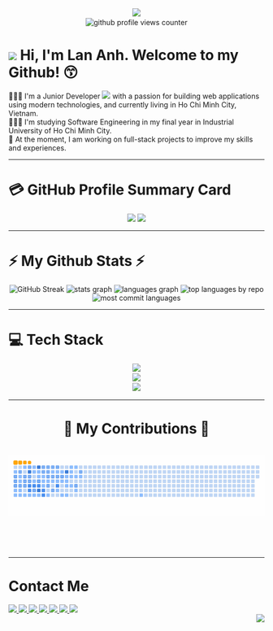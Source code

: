 <!--
**dhlananhh/dhlananhh** is a ✨ _special_ ✨ repository because its `README.md` (this file) appears on your GitHub profile.

Here are some ideas to get you started:

- 🔭 I’m currently working on ...
- 🌱 I’m currently learning ...
- 👯 I’m looking to collaborate on ...
- 🤔 I’m looking for help with ...
- 💬 Ask me about ...
- 📫 How to reach me: ...
- 😄 Pronouns: ...
- ⚡ Fun fact: ...
-->


<!-- Header Banner -->
<div align="center">
  <img src="https://media.giphy.com/media/M9gbBd9nbDrOTu1Mqx/giphy.gif" width="100"/>
</div>

<div align="center">
  <img src="https://komarev.com/ghpvc/?username=dhlananh&style=for-the-badge&color=blue&base=3000" alt="github profile views counter">
</div>

<!-- Introduction -->
<div align="left">
  <h1>
    <img src="https://media.giphy.com/media/hvRJCLFzcasrR4ia7z/giphy.gif" width="40">
    Hi, I'm Lan Anh. 
    Welcome to my Github! 😙
  </h1>
  🧏🏻‍♀️ I'm a Junior Developer <img src="https://media.giphy.com/media/WUlplcMpOCEmTGBtBW/giphy.gif" width="30"> with a passion for building web applications using modern technologies, and currently living in Ho Chi Minh City, Vietnam. <br/>
  👩🏻‍💻 I'm studying Software Engineering in my final year in Industrial University of Ho Chi Minh City. <br/>
  💭 At the moment, I am working on full-stack projects to improve my skills and experiences.
</div>

---

# 💳 GitHub Profile Summary Card
<div align="center">
  <img src="https://github-profile-summary-cards.vercel.app/api/cards/profile-details?username=dhlananhh&theme=dracula"/>
  <img src="http://github-profile-summary-cards.vercel.app/api/cards/productive-time?username=dhlananhh&theme=dracula&utcOffset=7"/>
</div>

---

# ⚡ My Github Stats ⚡
<!-- ![Lan Anh's GitHub stats](https://github-readme-stats.vercel.app/api?username=dhlananhh&theme=dracula&hide_border=false&include_all_commits=true&count_private=true)<br/> -->

<div align="center">
  <img src="https://streak-stats.demolab.com?user=dhlananhh&count_private=true&theme=dracula&date_format=M%20j%5B%2C%20Y%5D&mode=weekly" alt="GitHub Streak" height="200" alt="streak stats" />
  <img src="https://github-readme-stats.vercel.app/api?username=dhlananhh&hide_title=false&hide_rank=false&show_icons=true&include_all_commits=true&count_private=true&disable_animations=false&theme=dracula&locale=en&hide_border=false" 
    height="200" alt="stats graph"  />
  <img src="https://github-readme-stats.vercel.app/api/top-langs?username=dhlananhh&locale=en&hide_title=false&layout=compact&card_width=400&langs_count=10&theme=dracula&hide_border=false" 
    height="200" alt="languages graph"  />
  <img src="http://github-profile-summary-cards.vercel.app/api/cards/repos-per-language?username=dhlananhh&theme=dracula&locale=en&hide_title=false&layout=compact&card_width=400&langs_count=10&hide_border=false" 
    height="200" alt="top languages by repo" />
  <img src="http://github-profile-summary-cards.vercel.app/api/cards/most-commit-language?username=dhlananhh&theme=dracula&locale=en&hide_title=false&layout=compact&card_width=400&langs_count=10&hide_border=false" 
    height="200" alt="most commit languages" />
<!--   ![](http://github-profile-summary-cards.vercel.app/api/cards/most-commit-language?username=dhlananhh&theme=dracula) -->
<!--   ![](http://github-profile-summary-cards.vercel.app/api/cards/repos-per-language?username=dhlananhh&theme=dracula) -->
</div>

---

# 💻 Tech Stack
<div align="center">
  <img src="https://skillicons.dev/icons?i=python,java,html,css,bootstrap,tailwind,mui,javascript,c,react,nextjs" />
  <br>
  <img src="https://skillicons.dev/icons?i=mongodb,mysql,postgres,sqlite" />
  <br>
  <img src="https://skillicons.dev/icons?i=vscode,eclipse,git,github,stackoverflow,figma,discord,idea,pycharm,powershell,notion,sublime" />
  <br>
</div>

---

<div align="center">
  <h1>🐍 My Contributions 🐍</h1>
  <br>
  <img alt="snake eating my contributions" src="https://raw.githubusercontent.com/dhlananhh/dhlananhh/output/github-contribution-grid-snake.gif" />
  
  <br/><br/><br/>
</div>

---

# Contact Me
<div align="left">
  <!-- Gmail -->
  <a href="mailto:dhlananh2309@gmail.com" target="_blank">
    <img src="https://img.shields.io/badge/Gmail-333333?style=for-the-badge&logo=gmail&logoColor=red" />
  </a>
  <!-- LinkedIn -->
  <a href="https://www.linkedin.com/in/dhlananh/" target="_blank">
    <img src="https://img.shields.io/badge/LinkedIn-0077B5?style=for-the-badge&logo=linkedin&logoColor=white" target="_blank" />
  </a>
  <!-- Portfolio -->
  <a href="https://dhlananhh.github.io/" target="_blank">
     <img src="https://img.shields.io/badge/Portfolio-FF5722?style=for-the-badge&logo=todoist&logoColor=white" target="_blank" /> <!-- sqlite, safari, google-chrome are other good icon options -->
  </a>
  <!-- Github -->
  <a href="https://github.com/dhlananhh" target="_blank">
    <img src="https://img.shields.io/badge/GitHub-100000?style=for-the-badge&logo=github&logoColor=white" />
  </a>
  <a href="https://www.facebook.com/dhlananhh" target="_blank">
    <img src="https://img.shields.io/badge/Facebook-1877F2?style=for-the-badge&logo=facebook&logoColor=white" />
  </a>
  <a href="https://www.instagram.com/dhlananh" target="_blank">
    <img src="https://img.shields.io/badge/Instagram-E4405F?style=for-the-badge&logo=instagram&logoColor=white" />
  </a>
  <a href="https://zalo.me/0906809981" target="_blank">
    <img src="https://img.shields.io/badge/Zalo-0068FF?style=for-the-badge&logo=zalo&logoColor=white" />
  </a>
</div>

<img align="right" height="150" src="https://i.imgflip.com/65efzo.gif"  />
